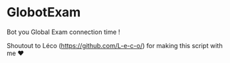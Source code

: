 # GlobotExam
Bot you Global Exam connection time !

Shoutout to Léco (https://github.com/L-e-c-o/) for making this script with me ❤️
